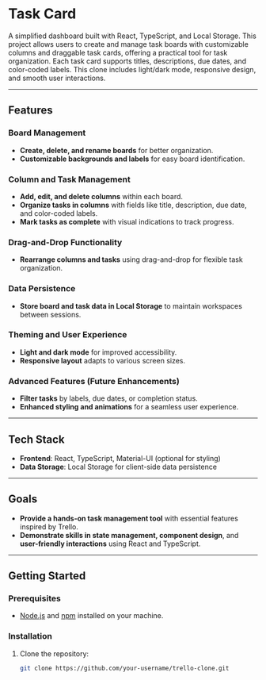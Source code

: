 # Task Card

A simplified dashboard built with React, TypeScript, and Local Storage. This project allows users to create and manage task boards with customizable columns and draggable task cards, offering a practical tool for task organization. Each task card supports titles, descriptions, due dates, and color-coded labels. This clone includes light/dark mode, responsive design, and smooth user interactions.

---

## Features

### Board Management
- **Create, delete, and rename boards** for better organization.
- **Customizable backgrounds and labels** for easy board identification.

### Column and Task Management
- **Add, edit, and delete columns** within each board.
- **Organize tasks in columns** with fields like title, description, due date, and color-coded labels.
- **Mark tasks as complete** with visual indications to track progress.

### Drag-and-Drop Functionality
- **Rearrange columns and tasks** using drag-and-drop for flexible task organization.

### Data Persistence
- **Store board and task data in Local Storage** to maintain workspaces between sessions.

### Theming and User Experience
- **Light and dark mode** for improved accessibility.
- **Responsive layout** adapts to various screen sizes.

### Advanced Features (Future Enhancements)
- **Filter tasks** by labels, due dates, or completion status.
- **Enhanced styling and animations** for a seamless user experience.

---

## Tech Stack

- **Frontend**: React, TypeScript, Material-UI (optional for styling)
- **Data Storage**: Local Storage for client-side data persistence

---

## Goals

- **Provide a hands-on task management tool** with essential features inspired by Trello.
- **Demonstrate skills in state management, component design**, and **user-friendly interactions** using React and TypeScript.

---

## Getting Started

### Prerequisites
- [Node.js](https://nodejs.org/) and [npm](https://www.npmjs.com/) installed on your machine.

### Installation
1. Clone the repository:
   ```bash
   git clone https://github.com/your-username/trello-clone.git
